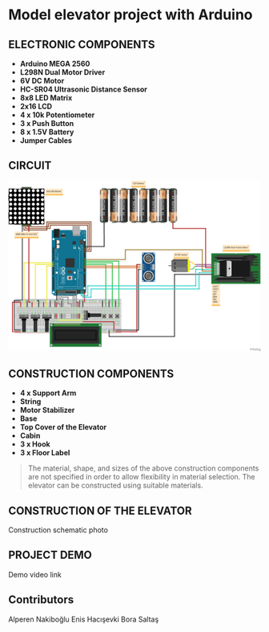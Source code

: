 # Model elevator project with Arduino

## ELECTRONIC COMPONENTS
- **Arduino MEGA 2560**  
- **L298N Dual Motor Driver**  
- **6V DC Motor**  
- **HC-SR04 Ultrasonic Distance Sensor**  
- **8x8 LED Matrix**  
- **2x16 LCD**  
- **4 x 10k Potentiometer**  
- **3 x Push Button**  
- **8 x 1.5V Battery**  
- **Jumper Cables**

## CIRCUIT
![Circuit view](circuit_view.png)

## CONSTRUCTION COMPONENTS
- **4 x Support Arm**  
- **String**  
- **Motor Stabilizer**  
- **Base**  
- **Top Cover of the Elevator**  
- **Cabin**  
- **3 x Hook**  
- **3 x Floor Label**  

> The material, shape, and sizes of the above construction components are not specified in order to allow flexibility in material selection. The elevator can be constructed using suitable materials.

## CONSTRUCTION OF THE ELEVATOR
Construction schematic photo

## PROJECT DEMO
Demo video link

## Contributors
Alperen Nakiboğlu
Enis Hacışevki 
Bora Saltaş
